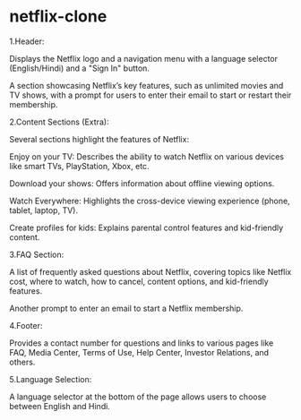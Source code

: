 # netflix-clone

1.Header:

Displays the Netflix logo and a navigation menu with a language selector (English/Hindi) and a "Sign In" button.

A section showcasing Netflix’s key features, such as unlimited movies and TV shows, with a prompt for users to enter their email to start or restart their membership.

2.Content Sections (Extra):

Several sections highlight the features of Netflix:

Enjoy on your TV: Describes the ability to watch Netflix on various devices like smart TVs, PlayStation, Xbox, etc.

Download your shows: Offers information about offline viewing options.

Watch Everywhere: Highlights the cross-device viewing experience (phone, tablet, laptop, TV).

Create profiles for kids: Explains parental control features and kid-friendly content.

3.FAQ Section:

A list of frequently asked questions about Netflix, covering topics like Netflix cost, where to watch, how to cancel, content options, and kid-friendly features.

Another prompt to enter an email to start a Netflix membership.

4.Footer:

Provides a contact number for questions and links to various pages like FAQ, Media Center, Terms of Use, Help Center, Investor Relations, and others.

5.Language Selection:

A language selector at the bottom of the page allows users to choose between English and Hindi.
